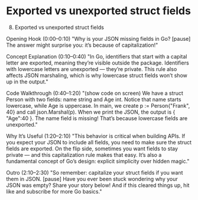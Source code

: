 # Exported vs unexported struct fields

8. Exported vs unexported struct fields

Opening Hook (0:00–0:10)
"Why is your JSON missing fields in Go? [pause] The answer might surprise you: it’s because of capitalization!"

Concept Explanation (0:10–0:40)
"In Go, identifiers that start with a capital letter are exported, meaning they’re visible outside the package. Identifiers with lowercase letters are unexported — they’re private. This rule also affects JSON marshaling, which is why lowercase struct fields won’t show up in the output."

Code Walkthrough (0:40–1:20)
"(show code on screen)
We have a struct Person with two fields: name string and Age int. Notice that name starts lowercase, while Age is uppercase.
In main, we create p := Person{\"Frank\", 40} and call json.Marshal(p).
When we print the JSON, the output is { \"Age\":40 }. The name field is missing! That’s because lowercase fields are unexported."

Why It’s Useful (1:20–2:10)
"This behavior is critical when building APIs. If you expect your JSON to include all fields, you need to make sure the struct fields are exported. On the flip side, sometimes you want fields to stay private — and this capitalization rule makes that easy. It’s also a fundamental concept of Go’s design: explicit simplicity over hidden magic."

Outro (2:10–2:30)
"So remember: capitalize your struct fields if you want them in JSON. [pause] Have you ever been stuck wondering why your JSON was empty? Share your story below! And if this cleared things up, hit like and subscribe for more Go basics."